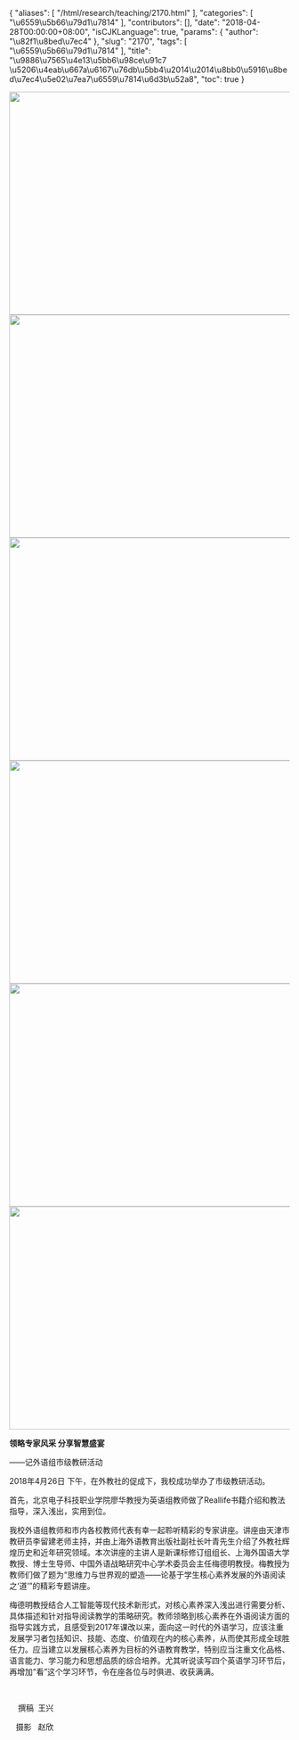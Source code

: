 {
    "aliases": [
        "/html/research/teaching/2170.html"
    ],
    "categories": [
        "\u6559\u5b66\u79d1\u7814"
    ],
    "contributors": [],
    "date": "2018-04-28T00:00:00+08:00",
    "isCJKLanguage": true,
    "params": {
        "author": "\u82f1\u8bed\u7ec4"
    },
    "slug": "2170",
    "tags": [
        "\u6559\u5b66\u79d1\u7814"
    ],
    "title": "\u9886\u7565\u4e13\u5bb6\u98ce\u91c7 \u5206\u4eab\u667a\u6167\u76db\u5bb4\u2014\u2014\u8bb0\u5916\u8bed\u7ec4\u5e02\u7ea7\u6559\u7814\u6d3b\u52a8",
    "toc": true
}


<img
    src="https://cdn.tfls.online/mirror/full/8f388c9ed2f72501c29117dafe76ca3aeaaa8c13.jpg"
    style="display:block;margin-left:auto;margin-right:auto;"
    decoding="async"
    fetchpriority="auto"
    loading="lazy"
    height="400"
    width="600"
/>
<img
    src="https://cdn.tfls.online/mirror/full/81f5f3625511613fd71b0e7ab063dfe172a7d065.jpg"
    style="display:block;margin-left:auto;margin-right:auto;"
    decoding="async"
    fetchpriority="auto"
    loading="lazy"
    height="400"
    width="600"
/>
<img
    src="https://cdn.tfls.online/mirror/full/86ebdf35cba66101471d614d0a27877b5fb584d5.jpg"
    style="display:block;margin-left:auto;margin-right:auto;"
    decoding="async"
    fetchpriority="auto"
    loading="lazy"
    height="400"
    width="600"
/>
<img
    src="https://cdn.tfls.online/mirror/full/2e856b9591addcb448dbf454b421abc01044a2e5.jpg"
    style="display:block;margin-left:auto;margin-right:auto;"
    decoding="async"
    fetchpriority="auto"
    loading="lazy"
    height="400"
    width="600"
/>
<img
    src="https://cdn.tfls.online/mirror/full/6a86d086ac2a7a54257081336741c17356424195.jpg"
    style="display:block;margin-left:auto;margin-right:auto;"
    decoding="async"
    fetchpriority="auto"
    loading="lazy"
    height="400"
    width="600"
/>
<img
    src="https://cdn.tfls.online/mirror/full/cc948d57cdaa63f83af8587ffc065d23ca05e89f.jpg"
    style="display:block;margin-left:auto;margin-right:auto;"
    decoding="async"
    fetchpriority="auto"
    loading="lazy"
    height="400"
    width="600"
/>







**领略专家风采 分享智慧盛宴**




——记外语组市级教研活动




2018年4月26日 下午，在外教社的促成下，我校成功举办了市级教研活动。




首先，北京电子科技职业学院廖华教授为英语组教师做了Reallife书籍介绍和教法指导，深入浅出，实用到位。




我校外语组教师和市内各校教师代表有幸一起聆听精彩的专家讲座。讲座由天津市教研员李留建老师主持，并由上海外语教育出版社副社长叶青先生介绍了外教社辉煌历史和近年研究领域。本次讲座的主讲人是新课标修订组组长、上海外国语大学教授、博士生导师、中国外语战略研究中心学术委员会主任梅德明教授。梅教授为教师们做了题为“思维力与世界观的塑造——论基于学生核心素养发展的外语阅读之‘道’”的精彩专题讲座。




梅德明教授结合人工智能等现代技术新形式，对核心素养深入浅出进行需要分析、具体描述和针对指导阅读教学的策略研究。教师领略到核心素养在外语阅读方面的指导实践方式，且感受到2017年课改以来，面向这一时代的外语学习，应该注重发展学习者包括知识、技能、态度、价值观在内的核心素养，从而使其形成全球胜任力。应当建立以发展核心素养为目标的外语教育教学，特别应当注重文化品格、语言能力、学习能力和思想品质的综合培养。尤其听说读写四个英语学习环节后，再增加“看”这个学习环节，令在座各位与时俱进、收获满满。




 




    撰稿  王兴




   摄影   赵欣




  



